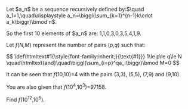 <p>
Let $a_n$ be a sequence recursively defined by:$\quad a_1=1,\quad\displaystyle a_n=\biggl(\sum_{k=1}^{n-1}k\cdot a_k\biggr)\bmod n$.
</p>
<p>
So the first 10 elements of $a_n$ are: 1,1,0,3,0,3,5,4,1,9.
</p>
<p>Let <var>f</var>(<var>N,M</var>) represent the number of pairs (<var>p,q</var>) such that: </p>
<p>
$$
\def\htmltext#1{\style{font-family:inherit;}{\text{#1}}}
1\le p\le q\le N \quad\htmltext{and}\quad\biggl(\sum_{i=p}^qa_i\biggr)\bmod M=0
$$
</p>
<p>
It can be seen that <var>f</var>(10,10)=4 with the pairs (3,3), (5,5), (7,9) and (9,10).
</p>
<p>
You are also given that <var>f</var>(10<sup>4</sup>,10<sup>3</sup>)=97158.</p>
<p>
Find <var>f</var>(10<sup>12</sup>,10<sup>6</sup>).
</p>



 



